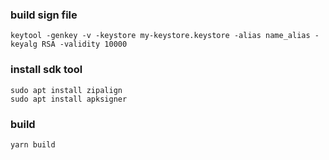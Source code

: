 ### build sign file
```
keytool -genkey -v -keystore my-keystore.keystore -alias name_alias -keyalg RSA -validity 10000
```

### install sdk tool
```
sudo apt install zipalign
sudo apt install apksigner
```

### build
```
yarn build
```